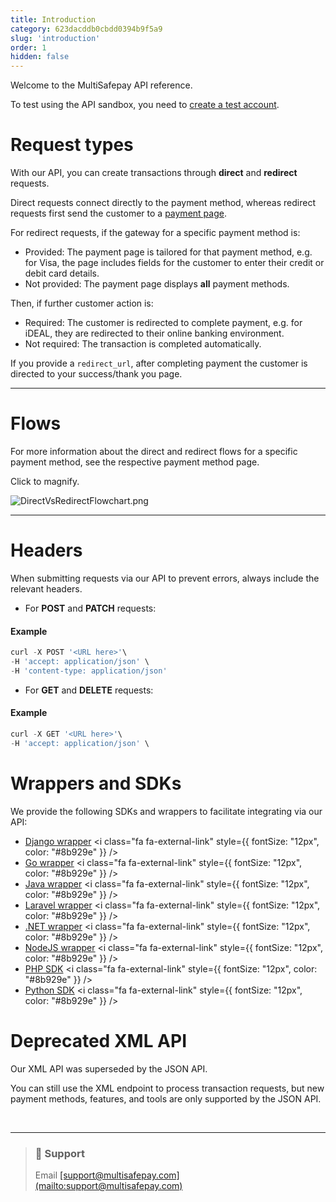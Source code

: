 ```yaml
---
title: Introduction
category: 623dacddb0cbdd0394b9f5a9
slug: 'introduction'
order: 1
hidden: false
---
```

Welcome to the MultiSafepay API reference.

To test using the API sandbox, you need to [create a test account](/docs/create-account/).

# Request types

With our API, you can create transactions through **direct** and **redirect** requests.

Direct requests connect directly to the payment method, whereas redirect requests first send the customer to a [payment page](/docs/payment-pages/).

For redirect requests, if the gateway for a specific payment method is:

* Provided: The payment page is tailored for that payment method, e.g. for Visa, the page includes fields for the customer to enter their credit or debit card details.
* Not provided: The payment page displays **all** payment methods.

Then, if further customer action is:

* Required: The customer is redirected to complete payment, e.g. for iDEAL, they are redirected to their online banking environment.
* Not required: The <Glossary>transaction</Glossary> is completed automatically.

If you provide a `redirect_url`, after completing payment the customer is directed to your success/thank you page.

***

# Flows

For more information about the direct and redirect flows for a specific payment method, see the respective payment method page.

Click to magnify.

![](https://files.readme.io/c702a54-DirectVsRedirectFlowchart.png "DirectVsRedirectFlowchart.png")

***

# Headers

When submitting requests via our API to prevent errors, always include the relevant headers.

* For **POST** and **PATCH** requests:

#### Example

```JavaScript
curl -X POST '<URL here>'\
-H 'accept: application/json' \
-H 'content-type: application/json'
```

* For **GET** and **DELETE** requests:

#### Example

```JavaScript
curl -X GET '<URL here>'\
-H 'accept: application/json' \
```

# Wrappers and SDKs

We provide the following SDKs and wrappers to facilitate integrating via our API:

* <a href="https://github.com/edoburu/django-multisafepay" target="_blank">Django wrapper</a> <i class="fa fa-external-link" style={{ fontSize: "12px", color: "#8b929e" }} />
* <a href="https://github.com/kurt-stolle/go-multisafepay" target="_blank">Go wrapper</a> <i class="fa fa-external-link" style={{ fontSize: "12px", color: "#8b929e" }} />
* <a href="https://github.com/MultiSafepay/Java" target="_blank">Java wrapper</a> <i class="fa fa-external-link" style={{ fontSize: "12px", color: "#8b929e" }} />
* <a href="https://github.com/MultiSafepay/laravel-api" target="_blank">Laravel wrapper</a> <i class="fa fa-external-link" style={{ fontSize: "12px", color: "#8b929e" }} />
* <a href="https://github.com/MultiSafepay/.Net" target="_blank">.NET wrapper</a> <i class="fa fa-external-link" style={{ fontSize: "12px", color: "#8b929e" }} />
* <a href="https://github.com/MultiSafepay/multisafepay-node-wrapper" target="_blank">NodeJS wrapper</a> <i class="fa fa-external-link" style={{ fontSize: "12px", color: "#8b929e" }} />
* <a href="https://github.com/MultiSafepay/php-sdk" target="_blank">PHP SDK</a> <i class="fa fa-external-link" style={{ fontSize: "12px", color: "#8b929e" }} />
* <a href="https://github.com/MultiSafepay/python-sdk" target="_blank">Python SDK</a> <i class="fa fa-external-link" style={{ fontSize: "12px", color: "#8b929e" }} />

# Deprecated XML API

Our XML API was superseded by the JSON API.

You can still use the XML endpoint to process transaction requests, but new payment methods, features, and tools are only supported by the JSON API.

<br />

***

<blockquote class="callout callout_info">
  <h3 class="callout-heading false">
    <span class="callout-icon">💬</span>
    Support
  </h3>

  <p>Email <a href="mailto:support@multisafepay.com">[support@multisafepay.com](mailto:support@multisafepay.com)</a></p>
</blockquote>